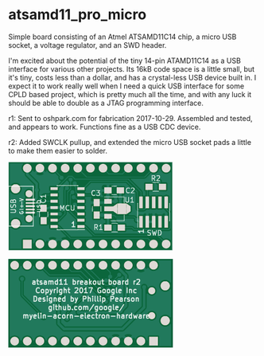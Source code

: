 atsamd11_pro_micro
==================

Simple board consisting of an Atmel ATSAMD11C14 chip, a micro USB
socket, a voltage regulator, and an SWD header.

I'm excited about the potential of the tiny 14-pin ATAMD11C14 as a USB
interface for various other projects.  Its 16kB code space is a little
small, but it's tiny, costs less than a dollar, and has a crystal-less
USB device built in.  I expect it to work really well when I need a
quick USB interface for some CPLD based project, which is pretty much
all the time, and with any luck it should be able to double as a JTAG
programming interface.

r1: Sent to oshpark.com for fabrication 2017-10-29.  Assembled and
tested, and appears to work.  Functions fine as a USB CDC device.

r2: Added SWCLK pullup, and extended the micro USB socket pads a
little to make them easier to solder.

![PCB front](pcb/pcb-front.png)

![PCB back](pcb/pcb-back.png)
